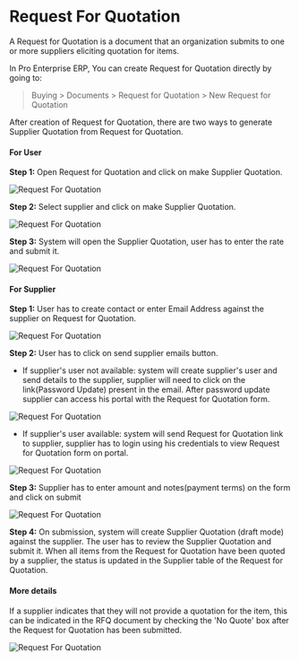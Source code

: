 <!-- add-breadcrumbs -->
# Request For Quotation

A Request for Quotation is a document that an organization submits to one or more suppliers eliciting quotation for items.

In Pro Enterprise ERP, You can create Request for Quotation directly by going to:

> Buying > Documents > Request for Quotation > New Request for Quotation

After creation of Request for Quotation, there are two ways to generate Supplier Quotation from Request for Quotation.


#### For User

__Step 1:__ Open Request for Quotation and click on make Supplier Quotation.

![Request For Quotation](/docs/assets/img/buying/make-supplier-quotation-from-rfq.png)

__Step 2:__ Select supplier and click on make Supplier Quotation.

![Request For Quotation](/docs/assets/img/buying/supplier-selection-from-rfq.png)

__Step 3:__ System will open the Supplier Quotation, user has to enter the rate and submit it.

![Request For Quotation](/docs/assets/img/buying/supplier-quotation-from-rfq.png)

#### For Supplier

__Step 1:__ User has to create contact or enter Email Address against the supplier on Request for Quotation.

![Request For Quotation](/docs/assets/img/buying/set-email-id.png)

__Step 2:__ User has to click on send supplier emails button.

* If supplier's user not available: system will create supplier's user and send details to the supplier, supplier will need to click on the link(Password Update) present in the email. After password update supplier can access his portal with the Request for Quotation form.

![Request For Quotation](/docs/assets/img/buying/supplier-password-update-link.png)

* If supplier's user available: system will send Request for Quotation link to supplier, supplier has to login using his credentials to view Request for Quotation form on portal. 

![Request For Quotation](/docs/assets/img/buying/send-rfq-link.png)

__Step 3:__ Supplier has to enter amount and notes(payment terms) on the form and click on submit

![Request For Quotation](/docs/assets/img/buying/supplier-portal-rfq.png)

__Step 4:__ On submission, system will create Supplier Quotation (draft mode) against the supplier. The user has to review the Supplier Quotation
            and submit it. When all items from the Request for Quotation have been quoted by a supplier, the status is updated in the Supplier 
			table of the Request for Quotation.

#### More details

If a supplier indicates that they will not provide a quotation for the item, this can be indicated in the RFQ document by checking the 'No Quote' box after the Request for Quotation has been submitted.

![Request For Quotation](/docs/assets/img/buying/request-for-quotation.gif)
